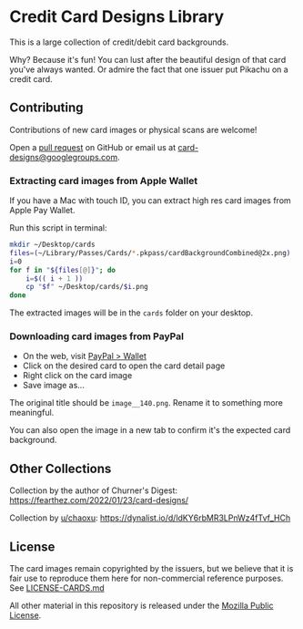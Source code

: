# Credit Card Designs Library

This is a large collection of credit/debit card backgrounds.

Why? Because it's fun! You can lust after the beautiful design of that card
you've always wanted. Or admire the fact that one issuer put Pikachu on a
credit card.

## Contributing

Contributions of new card images or physical scans are welcome!


Open a [pull request](https://github.com/ab/card-designs/pulls) on GitHub or
email us at card-designs@googlegroups.com.

### Extracting card images from Apple Wallet

If you have a Mac with touch ID, you can extract high res card images from
Apple Pay Wallet.

Run this script in terminal:

```bash
mkdir ~/Desktop/cards
files=(~/Library/Passes/Cards/*.pkpass/cardBackgroundCombined@2x.png)
i=0
for f in "${files[@]}"; do
    i=$(( i + 1 ))
    cp "$f" ~/Desktop/cards/$i.png
done
```

The extracted images will be in the `cards` folder on your desktop.

### Downloading card images from PayPal

- On the web, visit [PayPal > Wallet](https://www.paypal.com/myaccount/money/)
- Click on the desired card to open the card detail page
- Right click on the card image
- Save image as...

The original title should be `image__140.png`. Rename it to something more
meaningful.

You can also open the image in a new tab to confirm it's the expected card
background.

## Other Collections

Collection by the author of Churner's Digest:
https://fearthez.com/2022/01/23/card-designs/

Collection by [u/chaoxu](https://www.reddit.com/user/chaoxu/):
https://dynalist.io/d/ldKY6rbMR3LPnWz4fTvf_HCh

## License

The card images remain copyrighted by the issuers, but we believe that it is
fair use to reproduce them here for non-commercial reference purposes. See
[LICENSE-CARDS.md](./LICENSE-CARDS.md)

All other material in this repository is released under the
[Mozilla Public License](./LICENSE).
